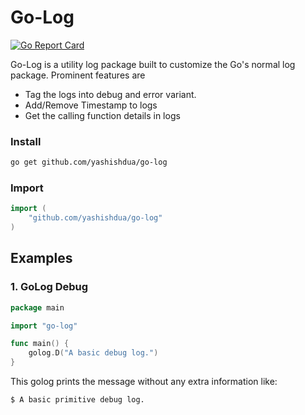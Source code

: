# Go-Log

[![Go Report Card](https://goreportcard.com/badge/github.com/yashishdua/Go-Log)](https://goreportcard.com/report/github.com/yashishdua/Go-Log)

Go-Log is a utility log package built to customize the Go's normal log package. Prominent features are
* Tag the logs into debug and error variant.
* Add/Remove Timestamp to logs
* Get the calling function details in logs

### Install

```bash
go get github.com/yashishdua/go-log
```

### Import

```go
import (
	"github.com/yashishdua/go-log"
)
```
## Examples

### 1. GoLog Debug 

```go
package main

import "go-log"

func main() {
	golog.D("A basic debug log.")
}
```

This golog prints the message without any extra information like:

```bash
$ A basic primitive debug log.
```
